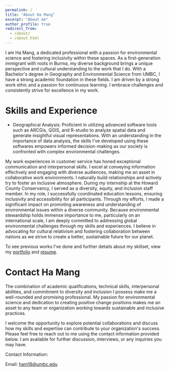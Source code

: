 ```yaml
---
permalink: /
title: "About Ha Mang"
excerpt: "About me"
author_profile: true
redirect_from: 
  - /about/
  - /about.html
---
```

I am Ha Mang, a dedicated professional with a passion for environmental science and fostering inclusivity within these spaces. As a first-generation immigrant with roots in Burma, my diverse background brings a unique perspective and cultural understanding to the work that I do. With a Bachelor's degree in Geography and Environmental Science from UMBC, I have a strong academic foundation in these fields. I am driven by a strong work ethic and a passion for continuous learning. I embrace challenges and consistently strive for excellence in my work.

Skills and Experience 
======
* Geographical Analysis: Proficient in utilizing advanced software tools such as ARCGis, QGIS, and R-studio to analyze spatial data and generate insightful visual representations. With an understanding in the importance of data analysis, the skills I've developed using these softwares empowers informed decision-making as our society is confronted with complex environmental challenges.

My work experiences in customer service has honed exceptional communication and interpersonal skills. I excel at conveying information effectively and engaging with diverse audiences, making me an asset in collaborative work environments. I naturally build relationships and actively try to foster an inclusive atmosphere.
During my internship at the Howard County Conservancy, I served as a diversity, equity, and inclusion staff member. In my role, I successfully coordinated education lessons, ensuring inclusivity and accessibility for all participants. Through my efforts, I made a significant impact on promoting awareness and understanding of environmental issues within a diverse community.
Because environmental stewardship holds immense importance to me, particularly on an international scale, I am deeply committed to addressing global environmental challenges through my skills and experiences. I believe in advocating for cultural relativism and fostering collaboration between nations as we strive to create a better, sustainable future for our planet.

To see previous works I've done and further details about my skillset, view my [portfolio](https://hmang.github.io/portfolio/) and [resume](https://hmang.github.io/cv/).

Contact Ha Mang
======
The combination of academic qualifications, technical skills, interpersonal abilities, and commitment to diversity and inclusion I possess make me a well-rounded and promising professional. My passion for environmental science and dedication to creating positive change positions makes me an asset to any team or organization working towards sustainable and inclusive practices.

I welcome the opportunity to explore potential collaborations and discuss how my skills and expertise can contribute to your organization's success. Please feel free to reach out to me using the contact information provided below. I am available for further discussion, interviews, or any inquiries you may have.

Contact Information:

Email: ham18@umbc.edu
